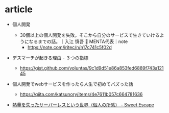 
# article

- 個人開発
  - 30個以上の個人開発を失敗。そこから自分のサービスで生きていけるようになるまでの話。｜入江 慎吾 🚀 MENTA代表｜note
    - https://note.com/iritec/n/n17c741c5f02d

- デスマーチが起きる理由 - ３つの指標
  - https://gist.github.com/voluntas/9c1d9d51e86a853fed6889f743a12145

- 個人開発でwebサービスを作ったら人生で初めてバズった話
  - https://qiita.com/katsunory/items/4e7611b057c664781636

- [熱量を失ったサーバーレスという世界（個人の所感） - Sweet Escape](https://www.keisuke69.net/entry/2022/12/29/135620)